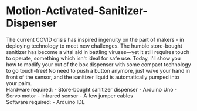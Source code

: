 # Motion-Activated-Sanitizer-Dispenser
The current COVID crisis has inspired ingenuity on the part of makers - in deploying technology to meet new challenges.  The humble store-bought sanitizer has become a vital aid in battling viruses—yet it still requires touch to operate, something which isn't ideal for safe use.  Today, I'll show you how to modify your out of the box dispenser with some compact technology to go touch-free! No need to push a button anymore, just wave your hand in front of the sensor, and the sanitizer liquid is automatically pumped into your palm.  
Hardware required:  - Store-bought sanitizer dispenser - Arduino Uno - Servo motor - Infrared sensor - A few jumper cables  
Software required: - Arduino IDE    

